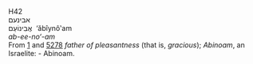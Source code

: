 <body>
  <p>H42<br>  אבינעם  <br> אֲבִינוֹעַם  ‎  ‘ăbı̂ynô‛am  <br><i>ab-ee-no‘-am </i><br>From <a href="h0001.htm">1</a> and <a href="h5278.htm">5278</a>  <i>father</i> <i>of</i> <i>pleasantness</i> (that is, <i>gracious</i>); <i>Abinoam</i>, an Israelite: - Abinoam.<br></p>
 </body>